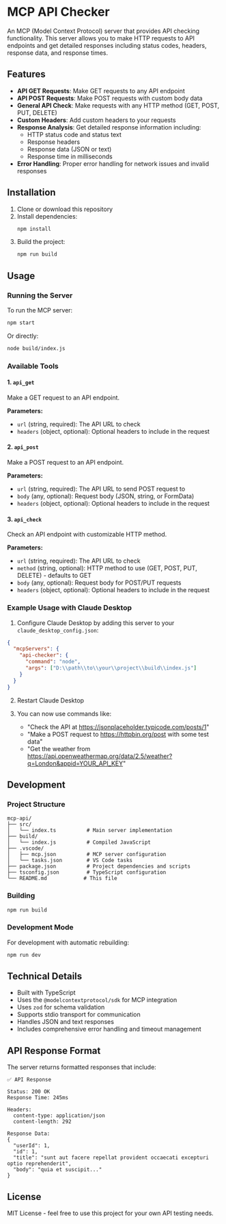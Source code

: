 # MCP API Checker

An MCP (Model Context Protocol) server that provides API checking functionality. This server allows you to make HTTP requests to API endpoints and get detailed responses including status codes, headers, response data, and response times.

## Features

- **API GET Requests**: Make GET requests to any API endpoint
- **API POST Requests**: Make POST requests with custom body data
- **General API Check**: Make requests with any HTTP method (GET, POST, PUT, DELETE)
- **Custom Headers**: Add custom headers to your requests
- **Response Analysis**: Get detailed response information including:
  - HTTP status code and status text
  - Response headers
  - Response data (JSON or text)
  - Response time in milliseconds
- **Error Handling**: Proper error handling for network issues and invalid responses

## Installation

1. Clone or download this repository
2. Install dependencies:
   ```bash
   npm install
   ```
3. Build the project:
   ```bash
   npm run build
   ```

## Usage

### Running the Server

To run the MCP server:

```bash
npm start
```

Or directly:

```bash
node build/index.js
```

### Available Tools

#### 1. `api_get`
Make a GET request to an API endpoint.

**Parameters:**
- `url` (string, required): The API URL to check
- `headers` (object, optional): Optional headers to include in the request

#### 2. `api_post`
Make a POST request to an API endpoint.

**Parameters:**
- `url` (string, required): The API URL to send POST request to
- `body` (any, optional): Request body (JSON, string, or FormData)
- `headers` (object, optional): Optional headers to include in the request

#### 3. `api_check`
Check an API endpoint with customizable HTTP method.

**Parameters:**
- `url` (string, required): The API URL to check
- `method` (string, optional): HTTP method to use (GET, POST, PUT, DELETE) - defaults to GET
- `body` (any, optional): Request body for POST/PUT requests
- `headers` (object, optional): Optional headers to include in the request

### Example Usage with Claude Desktop

1. Configure Claude Desktop by adding this server to your `claude_desktop_config.json`:

```json
{
  "mcpServers": {
    "api-checker": {
      "command": "node",
      "args": ["D:\\path\\to\\your\\project\\build\\index.js"]
    }
  }
}
```

2. Restart Claude Desktop

3. You can now use commands like:
   - "Check the API at https://jsonplaceholder.typicode.com/posts/1"
   - "Make a POST request to https://httpbin.org/post with some test data"
   - "Get the weather from https://api.openweathermap.org/data/2.5/weather?q=London&appid=YOUR_API_KEY"

## Development

### Project Structure

```
mcp-api/
├── src/
│   └── index.ts          # Main server implementation
├── build/
│   └── index.js          # Compiled JavaScript
├── .vscode/
│   ├── mcp.json          # MCP server configuration
│   └── tasks.json        # VS Code tasks
├── package.json          # Project dependencies and scripts
├── tsconfig.json         # TypeScript configuration
└── README.md            # This file
```

### Building

```bash
npm run build
```

### Development Mode

For development with automatic rebuilding:

```bash
npm run dev
```

## Technical Details

- Built with TypeScript
- Uses the `@modelcontextprotocol/sdk` for MCP integration
- Uses `zod` for schema validation
- Supports stdio transport for communication
- Handles JSON and text responses
- Includes comprehensive error handling and timeout management

## API Response Format

The server returns formatted responses that include:

```
✅ API Response

Status: 200 OK
Response Time: 245ms

Headers:
  content-type: application/json
  content-length: 292

Response Data:
{
  "userId": 1,
  "id": 1,
  "title": "sunt aut facere repellat provident occaecati excepturi optio reprehenderit",
  "body": "quia et suscipit..."
}
```

## License

MIT License - feel free to use this project for your own API testing needs.
